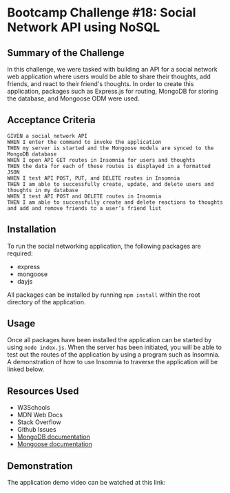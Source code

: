 # Bootcamp Challenge #18: Social Network API using NoSQL

## Summary of the Challenge
In this challenge, we were tasked with building an API for a social network web application where users would be able to share their thoughts, add friends, and react to their friend's thoughts. In order to create this application, packages such as Express.js for routing, MongoDB for storing the database, and Mongoose ODM were used.

## Acceptance Criteria
```
GIVEN a social network API
WHEN I enter the command to invoke the application
THEN my server is started and the Mongoose models are synced to the MongoDB database
WHEN I open API GET routes in Insomnia for users and thoughts
THEN the data for each of these routes is displayed in a formatted JSON
WHEN I test API POST, PUT, and DELETE routes in Insomnia
THEN I am able to successfully create, update, and delete users and thoughts in my database
WHEN I test API POST and DELETE routes in Insomnia
THEN I am able to successfully create and delete reactions to thoughts and add and remove friends to a user’s friend list
```

## Installation 
  To run the social networking application, the following packages are required:
  - express
  - mongoose
  - dayjs

All packages can be installed by running ```npm install``` within the root directory of the application.

## Usage 
Once all packages have been installed the application can be started by using ```node index.js```. When the server has been initiated, you will be able to test out the routes of the application by using a program such as Insomnia. A demonstration of how to use Insomnia to traverse the application will be linked below.

## Resources Used
- W3Schools
- MDN Web Docs
- Stack Overflow
- Github Issues
- [MongoDB documentation](https://www.mongodb.com/docs/)
- [Mongoose documentation](https://mongoosejs.com/docs/validation.html)

## Demonstration
The application demo video can be watched at this link: 

